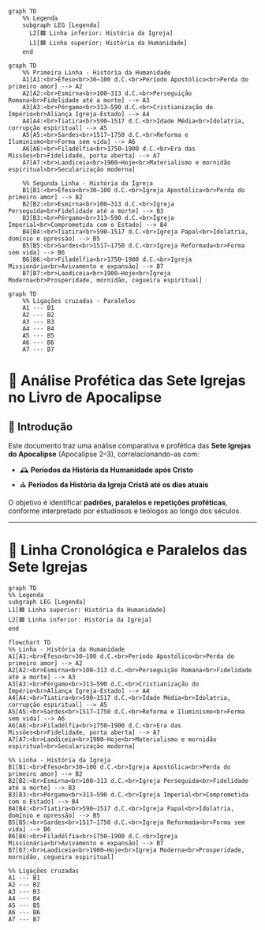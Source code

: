 ```mermaid
graph TD
    %% Legenda
    subgraph LEG [Legenda]
      L2[🟩 Linha inferior: História da Igreja]
      L1[🟦 Linha superior: História da Humanidade]
    end
```
```mermaid
graph TD
    %% Primeira Linha - História da Humanidade
    A1[A1:<br>Éfeso<br>30–100 d.C.<br>Período Apostólico<br>Perda do primeiro amor] --> A2
    A2[A2:<br>Esmirna<br>100–313 d.C.<br>Perseguição Romana<br>Fidelidade até a morte] --> A3
    A3[A3:<br>Pérgamo<br>313–590 d.C.<br>Cristianização do Império<br>Aliança Igreja-Estado] --> A4
    A4[A4:<br>Tiatira<br>590–1517 d.C.<br>Idade Média<br>Idolatria, corrupção espiritual] --> A5
    A5[A5:<br>Sardes<br>1517–1750 d.C.<br>Reforma e Iluminismo<br>Forma sem vida] --> A6
    A6[A6:<br>Filadélfia<br>1750–1900 d.C.<br>Era das Missões<br>Fidelidade, porta aberta] --> A7
    A7[A7:<br>Laodiceia<br>1900–Hoje<br>Materialismo e mornidão espiritual<br>Secularização moderna]

    %% Segunda Linha - História da Igreja
    B1[B1:<br>Éfeso<br>30–100 d.C.<br>Igreja Apostólica<br>Perda do primeiro amor] --> B2
    B2[B2:<br>Esmirna<br>100–313 d.C.<br>Igreja Perseguida<br>Fidelidade até a morte] --> B3
    B3[B3:<br>Pérgamo<br>313–590 d.C.<br>Igreja Imperial<br>Comprometida com o Estado] --> B4
    B4[B4:<br>Tiatira<br>590–1517 d.C.<br>Igreja Papal<br>Idolatria, domínio e opressão] --> B5
    B5[B5:<br>Sardes<br>1517–1750 d.C.<br>Igreja Reformada<br>Forma sem vida] --> B6
    B6[B6:<br>Filadélfia<br>1750–1900 d.C.<br>Igreja Missionária<br>Avivamento e expansão] --> B7
    B7[B7:<br>Laodiceia<br>1900–Hoje<br>Igreja Moderna<br>Prosperidade, mornidão, cegueira espiritual]
```
```mermaid
graph TD
    %% Ligações cruzadas - Paralelos
    A1 --- B1
    A2 --- B2
    A3 --- B3
    A4 --- B4
    A5 --- B5
    A6 --- B6
    A7 --- B7
```
# 📜 Análise Profética das Sete Igrejas no Livro de Apocalipse

## 📖 Introdução
Este documento traz uma análise comparativa e profética das **Sete Igrejas do Apocalipse** (Apocalipse 2–3), correlacionando-as com:

- 🕰️ **Períodos da História da Humanidade após Cristo**  
- ⛪ **Períodos da História da Igreja Cristã até os dias atuais**

O objetivo é identificar **padrões, paralelos e repetições proféticas**, conforme interpretado por estudiosos e teólogos ao longo dos séculos.

---

# 🔗 Linha Cronológica e Paralelos das Sete Igrejas

```mermaid
graph TD
%% Legenda
subgraph LEG [Legenda]
L1[🟦 Linha superior: História da Humanidade]
L2[🟩 Linha inferior: História da Igreja]
end
```

```mermaid
flowchart TD
%% Linha - História da Humanidade
A1[A1:<br>Éfeso<br>30–100 d.C.<br>Período Apostólico<br>Perda do primeiro amor] --> A2
A2[A2:<br>Esmirna<br>100–313 d.C.<br>Perseguição Romana<br>Fidelidade até a morte] --> A3
A3[A3:<br>Pérgamo<br>313–590 d.C.<br>Cristianização do Império<br>Aliança Igreja-Estado] --> A4
A4[A4:<br>Tiatira<br>590–1517 d.C.<br>Idade Média<br>Idolatria, corrupção espiritual] --> A5
A5[A5:<br>Sardes<br>1517–1750 d.C.<br>Reforma e Iluminismo<br>Forma sem vida] --> A6
A6[A6:<br>Filadélfia<br>1750–1900 d.C.<br>Era das Missões<br>Fidelidade, porta aberta] --> A7
A7[A7:<br>Laodiceia<br>1900–Hoje<br>Materialismo e mornidão espiritual<br>Secularização moderna]

%% Linha - História da Igreja
B1[B1:<br>Éfeso<br>30–100 d.C.<br>Igreja Apostólica<br>Perda do primeiro amor] --> B2
B2[B2:<br>Esmirna<br>100–313 d.C.<br>Igreja Perseguida<br>Fidelidade até a morte] --> B3
B3[B3:<br>Pérgamo<br>313–590 d.C.<br>Igreja Imperial<br>Comprometida com o Estado] --> B4
B4[B4:<br>Tiatira<br>590–1517 d.C.<br>Igreja Papal<br>Idolatria, domínio e opressão] --> B5
B5[B5:<br>Sardes<br>1517–1750 d.C.<br>Igreja Reformada<br>Forma sem vida] --> B6
B6[B6:<br>Filadélfia<br>1750–1900 d.C.<br>Igreja Missionária<br>Avivamento e expansão] --> B7
B7[B7:<br>Laodiceia<br>1900–Hoje<br>Igreja Moderna<br>Prosperidade, mornidão, cegueira espiritual]

%% Ligações cruzadas
A1 --- B1
A2 --- B2
A3 --- B3
A4 --- B4
A5 --- B5
A6 --- B6
A7 --- B7
```

